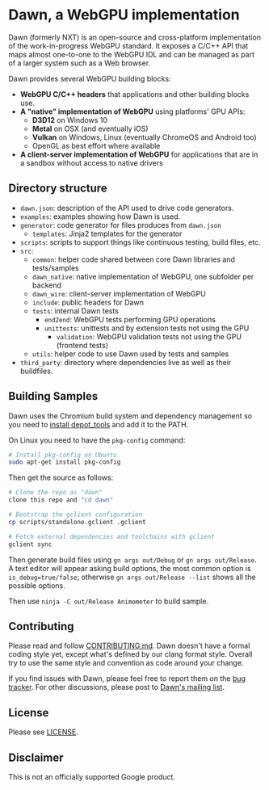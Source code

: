 # Dawn, a WebGPU implementation

Dawn (formerly NXT) is an open-source and cross-platform implementation of the work-in-progress WebGPU standard.
It exposes a C/C++ API that maps almost one-to-one to the WebGPU IDL and can be managed as part of a larger system such as a Web browser.

Dawn provides several WebGPU building blocks:
 - **WebGPU C/C++ headers** that applications and other building blocks use.
 - **A "native" implementation of WebGPU** using platforms' GPU APIs:
   - **D3D12** on Windows 10
   - **Metal** on OSX (and eventually iOS)
   - **Vulkan** on Windows, Linux (eventually ChromeOS and Android too)
   - OpenGL as best effort where available
 - **A client-server implementation of WebGPU** for applications that are in a sandbox without access to native drivers

## Directory structure

- `dawn.json`: description of the API used to drive code generators.
- `examples`: examples showing how Dawn is used.
- `generator`: code generator for files produces from `dawn.json`
  - `templates`: Jinja2 templates for the generator
- `scripts`: scripts to support things like continuous testing, build files, etc.
- `src`: 
  - `common`: helper code shared between core Dawn libraries and tests/samples
  - `dawn_native`: native implementation of WebGPU, one subfolder per backend
  - `dawn_wire`: client-server implementation of WebGPU
  - `include`: public headers for Dawn
  - `tests`: internal Dawn tests
    - `end2end`: WebGPU tests performing GPU operations
    - `unittests`: unittests and by extension tests not using the GPU
      - `validation`: WebGPU validation tests not using the GPU (frontend tests)
  - `utils`: helper code to use Dawn used by tests and samples
- `third_party`: directory where dependencies live as well as their buildfiles.

## Building Samples

Dawn uses the Chromium build system and dependency management so you need to [install depot_tools] and add it to the PATH.

[install depot_tools]: http://commondatastorage.googleapis.com/chrome-infra-docs/flat/depot_tools/docs/html/depot_tools_tutorial.html#_setting_up

On Linux you need to have the `pkg-config` command:
```sh
# Install pkg-config on Ubuntu
sudo apt-get install pkg-config
```

Then get the source as follows:

```sh
# Clone the repo as "dawn"
clone this repo and "cd dawn"

# Bootstrap the gclient configuration
cp scripts/standalone.gclient .gclient

# Fetch external dependencies and toolchains with gclient
gclient sync
```

Then generate build files using `gn args out/Debug` or `gn args out/Release`.
A text editor will appear asking build options, the most common option is `is_debug=true/false`; otherwise `gn args out/Release --list` shows all the possible options.

Then use `ninja -C out/Release Animometer` to build sample.

## Contributing

Please read and follow [CONTRIBUTING.md](/CONTRIBUTING.md).
Dawn doesn't have a formal coding style yet, except what's defined by our clang format style.
Overall try to use the same style and convention as code around your change.

If you find issues with Dawn, please feel free to report them on the [bug tracker](https://bugs.chromium.org/p/dawn/issues/entry).
For other discussions, please post to [Dawn's mailing list](https://groups.google.com/forum/#!members/dawn-graphics).

## License

Please see [LICENSE](/LICENSE).

## Disclaimer

This is not an officially supported Google product.

